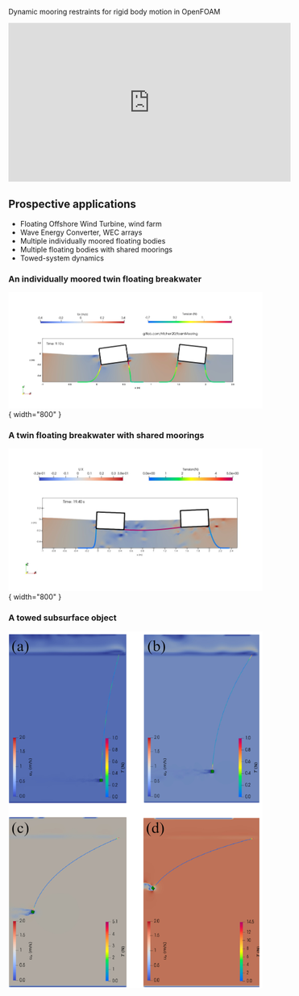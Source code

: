 Dynamic mooring restraints for rigid body motion in OpenFOAM

<!--
<iframe width="560" height="315" src="https://www.youtube.com/embed/nKYjpl760iU?si=-2vMFo7eMvSuQZnF" title="twinFB shared mooring" frameborder="0" allow="accelerometer; autoplay; clipboard-write; encrypted-media; gyroscope; picture-in-picture; web-share" allowfullscreen></iframe>

<iframe width="560" height="315" src="https://www.youtube.com/embed/kJBZbLkTV_s?si=5nni3-Krf1H5YigY" title="overset 3d" frameborder="0" allow="accelerometer; autoplay; clipboard-write; encrypted-media; gyroscope; picture-in-picture; web-share" allowfullscreen></iframe>

## drive
<iframe width="560" height="315" src="https://drive.google.com/file/d/1qwFgW-DSzC8BF5sjAJmnyXOt2R_NYqrP/preview" frameborder="0" allow="autoplay; encrypted-media" allowfullscreen=""></iframe>

<iframe width="560" height="315" src="https://drive.google.com/file/d/1IFdAIhLqr1UfWFitjN71iEVceWMF4Qho/preview?usp=sharing" frameborder="0" allow="autoplay; encrypted-media" allowfullscreen=""></iframe>

<iframe width="560" height="315" src="https://drive.google.com/file/d/1BkfDo1TLI3__QGpHx49h2YTnJkFkkohw/preview" frameborder="0" allowfullscreen></iframe>

 -->

<iframe width="560" height="315" src="https://www.youtube.com/embed/nKYjpl760iU?si=-2vMFo7eMvSuQZnF" title="twinFB shared mooring" frameborder="0" allow="accelerometer; autoplay; clipboard-write; encrypted-media; gyroscope; picture-in-picture; web-share" allowfullscreen></iframe>

## Prospective applications
- Floating Offshore Wind Turbine, wind farm
- Wave Energy Converter, WEC arrays
- Multiple individually moored floating bodies
- Multiple floating bodies with shared moorings
- Towed-system dynamics

### An individually moored twin floating breakwater
![individually moored](img/twinFB_slack_mooring.jpeg){ width="800" }
<!-- 
![individually moored](img/twinFB_overset_mesh.jpeg){ width="600" } 
-->

### A twin floating breakwater with shared moorings
![shared moorings](img/twinFB_shared_mooring_tight.jpeg){ width="800" }
<!-- ![shared moorings](img/twinFB_shared_mooring.jpeg){ width="800" } -->

### A towed subsurface object
![towed subsurface object](img/towed_object.jpg)

